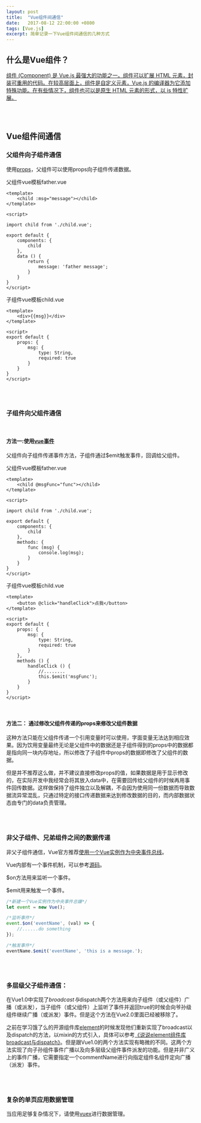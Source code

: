 ```yaml
---
layout: post
title:  "Vue组件间通信"
date:   2017-08-12 22:00:00 +0800
tags: [Vue.js] 
excerpt: 简单记录一下Vue组件间通信的几种方式
---
```


## 什么是Vue组件？

[组件 (Component) 是 Vue.js 最强大的功能之一。组件可以扩展 HTML 元素，封装可重用的代码。在较高层面上，组件是自定义元素，Vue.js 的编译器为它添加特殊功能。在有些情况下，组件也可以是原生 HTML 元素的形式，以 is 特性扩展。](https://cn.vuejs.org/v2/guide/components.html)

<br />
<br />

## Vue组件间通信

### 父组件向子组件通信

使用[props](https://cn.vuejs.org/v2/guide/components.html#Prop)，父组件可以使用props向子组件传递数据。

父组件vue模板father.vue

```
<template>
    <child :msg="message"></child>
</template>

<script>

import child from './child.vue';

export default {
    components: {
        child
    },
    data () {
        return {
            message: 'father message';
        }
    }
}
</script>
```

子组件vue模板child.vue

```
<template>
    <div>{{msg}}</div>
</template>

<script>
export default {
    props: {
        msg: {
            type: String,
            required: true
        }
    }
}
</script>
```

<br /> 
<br /> 

### 子组件向父组件通信

<br />

#### 方法一:使用[vue事件](https://cn.vuejs.org/v2/guide/components.html#使用-v-on-绑定自定义事件)

父组件向子组件传递事件方法，子组件通过$emit触发事件，回调给父组件。

父组件vue模板father.vue

```
<template>
    <child @msgFunc="func"></child>
</template>

<script>

import child from './child.vue';

export default {
    components: {
        child
    },
    methods: {
        func (msg) {
            console.log(msg);
        }
    }
}
</script>
```

子组件vue模板child.vue

```
<template>
    <button @click="handleClick">点我</button>
</template>

<script>
export default {
    props: {
        msg: {
            type: String,
            required: true
        }
    },
    methods () {
        handleClick () {
            //........
            this.$emit('msgFunc');
        }
    }
}
</script>
```

<br />

#### 方法二： 通过修改父组件传递的props来修改父组件数据

这种方法只能在父组件传递一个引用变量时可以使用，字面变量无法达到相应效果。因为饮用变量最终无论是父组件中的数据还是子组件得到的props中的数据都是指向同一块内存地址，所以修改了子组件中props的数据即修改了父组件的数据。

但是并不推荐这么做，并不建议直接修改props的值，如果数据是用于显示修改的，在实际开发中我经常会将其放入data中，在需要回传给父组件的时候再用事件回传数据。这样做保持了组件独立以及解耦，不会因为使用同一份数据而导致数据流异常混乱，只通过特定的接口传递数据来达到修改数据的目的，而内部数据状态由专门的data负责管理。

<br />
<br />

### 非父子组件、兄弟组件之间的数据传递

非父子组件通信，Vue官方推荐[使用一个Vue实例作为中央事件总线](https://cn.vuejs.org/v2/guide/components.html#非父子组件通信)。

Vue内部有一个事件机制，可以参考[源码](https://github.com/vuejs/vue/blob/dev/src/core/instance/events.js)。

$on方法用来监听一个事件。

$emit用来触发一个事件。

```javascript
/*新建一个Vue实例作为中央事件总嫌*/
let event = new Vue();

/*监听事件*/
event.$on('eventName', (val) => {
    //......do something
});

/*触发事件*/
eventName.$emit('eventName', 'this is a message.');
```

<br />
<br />

### 多层级父子组件通信：

在Vue1.0中实现了$broadcast与$dispatch两个方法用来向子组件（或父组件）广播（或派发），当子组件（或父组件）上监听了事件并返回true的时候会向爷孙级组件继续广播（或派发）事件。但是这个方法在Vue2.0里面已经被移除了。

之前在学习饿了么的开源组件库[element](https://github.com/ElemeFE/element)的时候发现他们重新实现了broadcast以及dispatch的方法，以mixin的方式引入，具体可以参考[《说说element组件库broadcast与dispatch》](https://github.com/answershuto/learnVue/blob/master/docs/%E8%AF%B4%E8%AF%B4element%E7%BB%84%E4%BB%B6%E5%BA%93broadcast%E4%B8%8Edispatch.MarkDown)。但是跟Vue1.0的两个方法实现有略微的不同。这两个方法实现了向子孙组件事件广播以及向多层级父组件事件派发的功能。但是并非广义上的事件广播，它需要指定一个commentName进行向指定组件名组件定向广播（派发）事件。

<br />
<br />

### 复杂的单页应用数据管理

当应用足够复杂情况下，请使用[vuex](https://cn.vuejs.org/v2/guide/state-management.html)进行数据管理。